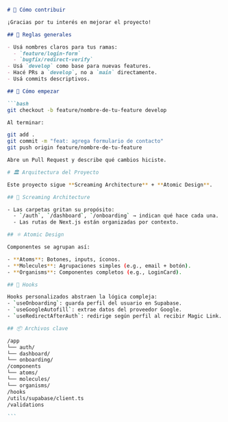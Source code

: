 ````md
# 🤝 Cómo contribuir

¡Gracias por tu interés en mejorar el proyecto!

## 🧾 Reglas generales

- Usá nombres claros para tus ramas:
  - `feature/login-form`
  - `bugfix/redirect-verify`
- Usá `develop` como base para nuevas features.
- Hacé PRs a `develop`, no a `main` directamente.
- Usá commits descriptivos.

## 🚀 Cómo empezar

```bash
git checkout -b feature/nombre-de-tu-feature develop

Al terminar:

git add .
git commit -m "feat: agrega formulario de contacto"
git push origin feature/nombre-de-tu-feature

Abre un Pull Request y describe qué cambios hiciste.

# 🏛️ Arquitectura del Proyecto

Este proyecto sigue **Screaming Architecture** + **Atomic Design**.

## 🎤 Screaming Architecture

- Las carpetas gritan su propósito:
  - `/auth`, `/dashboard`, `/onboarding` → indican qué hace cada una.
  - Las rutas de Next.js están organizadas por contexto.

## ⚛️ Atomic Design

Componentes se agrupan así:

- **Atoms**: Botones, inputs, íconos.
- **Molecules**: Agrupaciones simples (e.g., email + botón).
- **Organisms**: Componentes completos (e.g., LoginCard).

## 🧠 Hooks

Hooks personalizados abstraen la lógica compleja:
- `useOnboarding`: guarda perfil del usuario en Supabase.
- `useGoogleAutofill`: extrae datos del proveedor Google.
- `useRedirectAfterAuth`: redirige según perfil al recibir Magic Link.

## 📦 Archivos clave

/app
└── auth/
└── dashboard/
└── onboarding/
/components
└── atoms/
└── molecules/
└── organisms/
/hooks
/utils/supabase/client.ts
/validations

```
````
